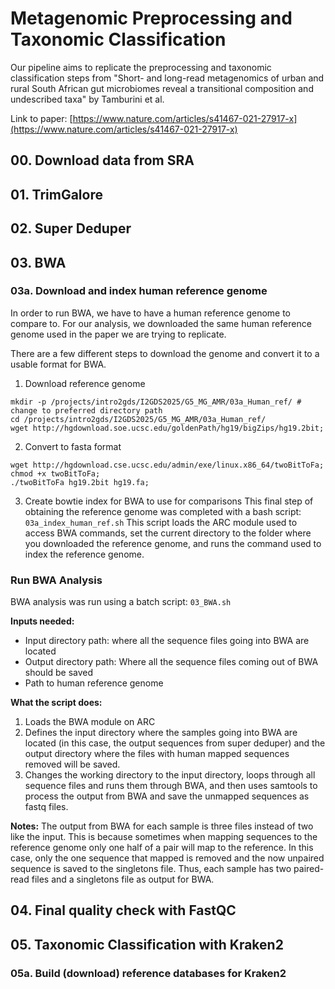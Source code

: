
# Metagenomic Preprocessing and Taxonomic Classification
Our pipeline aims to replicate the preprocessing and taxonomic classification steps from
"Short- and long-read metagenomics of urban and rural South African gut microbiomes reveal 
a transitional composition and undescribed taxa" by Tamburini et al.

Link to paper: [https://www.nature.com/articles/s41467-021-27917-x](https://www.nature.com/articles/s41467-021-27917-x)

## 00. Download data from SRA


## 01. TrimGalore


## 02. Super Deduper


## 03. BWA

### 03a. Download and index human reference genome

In order to run BWA, we have to have a human reference genome to compare to. 
For our analysis, we downloaded the same human reference genome used in the paper
we are trying to replicate. 

There are a few different steps to download the genome and convert 
it to a usable format for BWA.

1. Download reference genome
```
mkdir -p /projects/intro2gds/I2GDS2025/G5_MG_AMR/03a_Human_ref/ # change to preferred directory path
cd /projects/intro2gds/I2GDS2025/G5_MG_AMR/03a_Human_ref/
wget http://hgdownload.soe.ucsc.edu/goldenPath/hg19/bigZips/hg19.2bit;
```
2. Convert to fasta format
```
wget http://hgdownload.cse.ucsc.edu/admin/exe/linux.x86_64/twoBitToFa;
chmod +x twoBitToFa;
./twoBitToFa hg19.2bit hg19.fa;
```
3. Create bowtie index for BWA to use for comparisons
This final step of obtaining the reference genome was completed with a bash script: `03a_index_human_ref.sh`
This script loads the ARC module used to access BWA commands, set the current directory to the folder
where you downloaded the reference genome, and runs the command used to index the reference genome. 

### Run BWA Analysis

BWA analysis was run using a batch script: `03_BWA.sh`

**Inputs needed:**
* Input directory path: where all the sequence files going into BWA are located
* Output directory path: Where all the sequence files coming out of BWA should be saved
* Path to human reference genome

**What the script does:**
1. Loads the BWA module on ARC
2. Defines the input directory where the samples going into BWA are located (in this case, the output sequences
from super deduper) and the output directory where the files with human mapped sequences removed will be saved.
3. Changes the working directory to the input directory, loops through all sequence files and runs them through 
BWA, and then uses samtools to process the output from BWA and save the unmapped sequences as fastq files.

**Notes:**
The output from BWA for each sample is three files instead of two like the input. This is because sometimes
when mapping sequences to the reference genome only one half of a pair will map to the reference. In this case, only 
the one sequence that mapped is removed and the now unpaired sequence is saved to the singletons file. Thus, each
sample has two paired-read files and a singletons file as output for BWA.


## 04. Final quality check with FastQC


## 05. Taxonomic Classification with Kraken2

### 05a. Build (download) reference databases for Kraken2